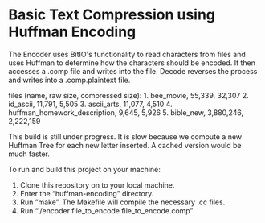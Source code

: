 # Basic Text Compression using Huffman Encoding


The Encoder uses BitIO's functionality to read characters from files and uses Huffman to determine how the
characters should be encoded. It then accesses a .comp file and writes into the file.
Decode reverses the process and writes into a .comp.plaintext file.

files (name, raw size, compressed size):
	1. bee_movie, 55,339, 32,307
	2. id_ascii, 11,791, 5,505
	3. ascii_arts, 11,077, 4,510
	4. huffman_homework_description, 9,645, 5,926
	5. bible_new, 3,880,246, 2,222,159	

This build is still under progress. It is slow because we compute a new Huffman Tree for each new letter inserted. A cached version would be much faster.

To run and build this project on your machine:
  1. Clone this repository on to your local machine.
  2. Enter the “huffman-encoding” directory.
  3. Run ”make”. The Makefile will compile the necessary .cc files.
  4. Run “./encoder file_to_encode file_to_encode.comp”
